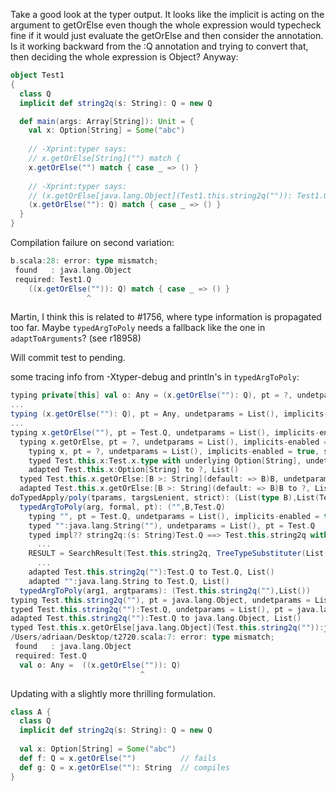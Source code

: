 Take a good look at the typer output.  It looks like the implicit is acting on the argument to getOrElse even though the whole expression would typecheck fine if it would just evaluate the getOrElse and then consider the annotation.  Is it working backward from the :Q annotation and trying to convert that, then deciding the whole expression is Object? Anyway:

```scala
object Test1
{
  class Q
  implicit def string2q(s: String): Q = new Q

  def main(args: Array[String]): Unit = {
    val x: Option[String] = Some("abc")
    
    // -Xprint:typer says:
    // x.getOrElse[String]("") match {
    x.getOrElse("") match { case _ => () }
    
    // -Xprint:typer says:
    // (x.getOrElse[java.lang.Object](Test1.this.string2q("")): Test1.Q) match {
    (x.getOrElse(""): Q) match { case _ => () }
  }
}
```
Compilation failure on second variation:
```scala
b.scala:28: error: type mismatch;
 found   : java.lang.Object
 required: Test1.Q
    ((x.getOrElse("")): Q) match { case _ => () }
                 ^
```
Martin, I think this is related to #1756, where type information is propagated too far. Maybe `typedArgToPoly` needs a fallback like the one in `adaptToArguments`? (see r18958)

Will commit test to pending.

some tracing info from -Xtyper-debug and println's in `typedArgToPoly`:
```scala
typing private[this] val o: Any = (x.getOrElse(""): Q), pt = ?, undetparams = List(), implicits-enabled = true, silent = true
...
typing (x.getOrElse(""): Q), pt = Any, undetparams = List(), implicits-enabled = true, silent = true
...
typing x.getOrElse(""), pt = Test.Q, undetparams = List(), implicits-enabled = true, silent = true
  typing x.getOrElse, pt = ?, undetparams = List(), implicits-enabled = true, silent = false
    typing x, pt = ?, undetparams = List(), implicits-enabled = true, silent = false
    typed Test.this.x:Test.x.type with underlying Option[String], undetparams = List(), pt = ?
    adapted Test.this.x:Option[String] to ?, List()
  typed Test.this.x.getOrElse:[B >: String](default: => B)B, undetparams = List(), pt = ?
  adapted Test.this.x.getOrElse:[B >: String](default: => B)B to ?, List(type B)
doTypedApply/poly(tparams, targsLenient, strict): (List(type B),List(Test.Q),List(Test.Q))
  typedArgToPoly(arg, formal, pt): ("",B,Test.Q)
    typing "", pt = Test.Q, undetparams = List(), implicits-enabled = true, silent = true
    typed "":java.lang.String(""), undetparams = List(), pt = Test.Q
    typed impl?? string2q:(s: String)Test.Q ==> Test.this.string2q with pt = (java.lang.String("")) => Test.Q, wildpt = (java.lang.String("")) => Test.Q
      ...
    RESULT = SearchResult(Test.this.string2q, TreeTypeSubstituter(List(),List()))
      ...
    adapted Test.this.string2q(""):Test.Q to Test.Q, List()
    adapted "":java.lang.String to Test.Q, List()
  typedArgToPoly(arg1, argtparams): (Test.this.string2q(""),List())
typing Test.this.string2q(""), pt = java.lang.Object, undetparams = List(), implicits-enabled = true, silent = true
typed Test.this.string2q(""):Test.Q, undetparams = List(), pt = java.lang.Object
adapted Test.this.string2q(""):Test.Q to java.lang.Object, List()
typed Test.this.x.getOrElse[java.lang.Object](Test.this.string2q("")):java.lang.Object, undetparams = List(), pt = Test.Q
/Users/adriaan/Desktop/t2720.scala:7: error: type mismatch;
 found   : java.lang.Object
 required: Test.Q
  val o: Any =  ((x.getOrElse("")): Q) 
                             ^
```
Updating with a slightly more thrilling formulation.
```scala
class A {
  class Q
  implicit def string2q(s: String): Q = new Q
  
  val x: Option[String] = Some("abc")
  def f: Q = x.getOrElse("")          // fails
  def g: Q = x.getOrElse(""): String  // compiles
}
```
